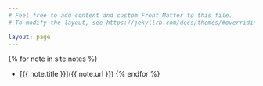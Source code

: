 ```yaml
---
# Feel free to add content and custom Front Matter to this file.
# To modify the layout, see https://jekyllrb.com/docs/themes/#overriding-theme-defaults

layout: page
---
```


{% for note in site.notes %}
- [{{ note.title }}]({{ note.url }})
{% endfor %}
